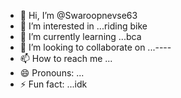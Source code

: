 - 👋 Hi, I’m @Swaroopnevse63
- 👀 I’m interested in ...riding bike
- 🌱 I’m currently learning ...bca
- 💞️ I’m looking to collaborate on ...----
- 📫 How to reach me ...
- 😄 Pronouns: ...
- ⚡ Fun fact: ...idk

<!---
Swaroopnevse63/Swaroopnevse63 is a ✨ special ✨ repository because its `README.md` (this file) appears on your GitHub profile.
You can click the Preview link to take a look at your changes.
--->
